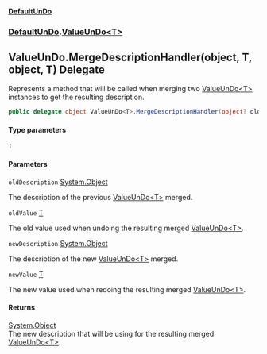 #### [DefaultUnDo](DefaultUnDo.md 'DefaultUnDo')
### [DefaultUnDo](DefaultUnDo.md#DefaultUnDo 'DefaultUnDo').[ValueUnDo&lt;T&gt;](ValueUnDo_T_.md 'DefaultUnDo.ValueUnDo<T>')

## ValueUnDo<T>.MergeDescriptionHandler(object, T, object, T) Delegate

Represents a method that will be called when merging two [ValueUnDo&lt;T&gt;](ValueUnDo_T_.md 'DefaultUnDo.ValueUnDo<T>') instances to get the resulting description.

```csharp
public delegate object ValueUnDo<T>.MergeDescriptionHandler(object? oldDescription, T oldValue, object? newDescription, T newValue);
```
#### Type parameters

<a name='DefaultUnDo.ValueUnDo_T_.MergeDescriptionHandler(object,T,object,T).T'></a>

`T`
#### Parameters

<a name='DefaultUnDo.ValueUnDo_T_.MergeDescriptionHandler(object,T,object,T).oldDescription'></a>

`oldDescription` [System.Object](https://docs.microsoft.com/en-us/dotnet/api/System.Object 'System.Object')

The description of the previous [ValueUnDo&lt;T&gt;](ValueUnDo_T_.md 'DefaultUnDo.ValueUnDo<T>') merged.

<a name='DefaultUnDo.ValueUnDo_T_.MergeDescriptionHandler(object,T,object,T).oldValue'></a>

`oldValue` [T](ValueUnDo_T_.MergeDescriptionHandler(object,T,object,T).md#DefaultUnDo.ValueUnDo_T_.MergeDescriptionHandler(object,T,object,T).T 'DefaultUnDo.ValueUnDo<T>.MergeDescriptionHandler(object, T, object, T).T')

The old value used when undoing the resulting merged [ValueUnDo&lt;T&gt;](ValueUnDo_T_.md 'DefaultUnDo.ValueUnDo<T>').

<a name='DefaultUnDo.ValueUnDo_T_.MergeDescriptionHandler(object,T,object,T).newDescription'></a>

`newDescription` [System.Object](https://docs.microsoft.com/en-us/dotnet/api/System.Object 'System.Object')

The description of the new [ValueUnDo&lt;T&gt;](ValueUnDo_T_.md 'DefaultUnDo.ValueUnDo<T>') merged.

<a name='DefaultUnDo.ValueUnDo_T_.MergeDescriptionHandler(object,T,object,T).newValue'></a>

`newValue` [T](ValueUnDo_T_.MergeDescriptionHandler(object,T,object,T).md#DefaultUnDo.ValueUnDo_T_.MergeDescriptionHandler(object,T,object,T).T 'DefaultUnDo.ValueUnDo<T>.MergeDescriptionHandler(object, T, object, T).T')

The new value used when redoing the resulting merged [ValueUnDo&lt;T&gt;](ValueUnDo_T_.md 'DefaultUnDo.ValueUnDo<T>').

#### Returns
[System.Object](https://docs.microsoft.com/en-us/dotnet/api/System.Object 'System.Object')  
The new description that will be using for the resulting merged [ValueUnDo&lt;T&gt;](ValueUnDo_T_.md 'DefaultUnDo.ValueUnDo<T>').